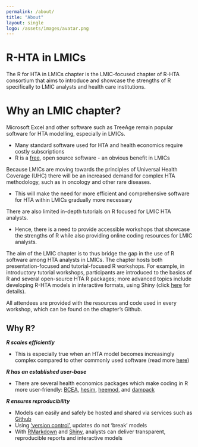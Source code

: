 ```yaml
---
permalink: /about/
title: "About"
layout: single
logo: /assets/images/avatar.png
---
```

# R-HTA in LMICs
The R for HTA in LMICs chapter is the LMIC-focused chapter of R-HTA consortium that aims to introduce and showcase the strengths of R specifically to LMIC analysts and health care institutions.

# Why an LMIC chapter?
Microsoft Excel and other software such as TreeAge remain popular software for HTA modelling, especially in LMICs.
- Many standard software used for HTA and health economics require costly subscriptions
- R is a [free](https://www.r-project.org/), open source software - an obvious benefit in LMICs

Because LMICs are moving towards the principles of Universal Health Coverage (UHC) there will be an increased demand for complex HTA methodology, such as in oncology and other rare diseases.
- This will make the need for more efficient and comprehensive software for HTA within LMICs gradually more necessary

There are also limited in-depth tutorials on R focused for LMIC HTA analysts.
- Hence, there is a need to provide accessible workshops that showcase the strengths of R while also providing online coding resources for LMIC analysts.

The aim of the LMIC chapter is to thus bridge the gap in the use of R software among HTA analysts in LMICs. The chapter hosts both presentation-focused and tutorial-focused R workshops. For example, in introductory tutorial workshops, participants are introduced to the basics of R and several open-source HTA R packages; more advanced topics include developing R-HTA models in interactive formats, using Shiny (click [here](https://shiny.rstudio.com/) for details).

All attendees are provided with the resources and code used in every workshop, which can be found on the chapter’s Github.

## Why R?
***R scales efficiently***
- This is especially true when an HTA model becomes increasingly complex compared to other commonly used software (read more [here](https://www.valueinhealthjournal.com/action/showPdf?pii=S1098-3015%2819%2930050-6))

***R has an established user-base***
- There are several health economics packages which make coding in R more user-friendly: [BCEA](https://cran.r-project.org/web/packages/BCEA/index.html), [hesim](https://github.com/hesim-dev/hesim), [heemod](https://cran.r-project.org/web/packages/heemod/index.html), and [dampack](https://github.com/feralaes/dampack)
 
***R ensures reproducibility***
- Models can easily and safely be hosted and shared via services such as [Github](https://github.com/)
- Using [‘version control’](https://en.wikipedia.org/wiki/Version_control), updates do not ‘break’ models
- With [RMarkdown](https://rmarkdown.rstudio.com/) and [Shiny](https://shiny.rstudio.com/), analysts can deliver transparent, reproducible reports and interactive models
